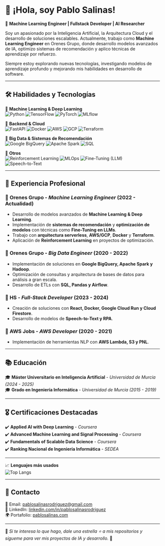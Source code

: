 # 👋 ¡Hola, soy Pablo Salinas!

🚀 **Machine Learning Engineer | Fullstack Developer | AI Researcher**

Soy un apasionado por la Inteligencia Artificial, la Arquitectura Cloud y el desarrollo de soluciones escalables. Actualmente, trabajo como **Machine Learning Engineer** en Orenes Grupo, donde desarrollo modelos avanzados de IA, optimizo sistemas de recomendación y aplico técnicas de aprendizaje por refuerzo.

Siempre estoy explorando nuevas tecnologías, investigando modelos de aprendizaje profundo y mejorando mis habilidades en desarrollo de software.

---

## 🛠 **Habilidades y Tecnologías**
🔹 **Machine Learning & Deep Learning**  
![Python](https://img.shields.io/badge/Python-3776AB?style=for-the-badge&logo=python&logoColor=white)
![TensorFlow](https://img.shields.io/badge/TensorFlow-FF6F00?style=for-the-badge&logo=tensorflow&logoColor=white)
![PyTorch](https://img.shields.io/badge/PyTorch-EE4C2C?style=for-the-badge&logo=pytorch&logoColor=white)
![MLflow](https://img.shields.io/badge/MLflow-02569B?style=for-the-badge&logo=mlflow&logoColor=white)

🔹 **Backend & Cloud**  
![FastAPI](https://img.shields.io/badge/FastAPI-009688?style=for-the-badge&logo=fastapi&logoColor=white)
![Docker](https://img.shields.io/badge/Docker-2496ED?style=for-the-badge&logo=docker&logoColor=white)
![AWS](https://img.shields.io/badge/AWS-FF9900?style=for-the-badge&logo=amazon-aws&logoColor=white)
![GCP](https://img.shields.io/badge/GCP-4285F4?style=for-the-badge&logo=google-cloud&logoColor=white)
![Terraform](https://img.shields.io/badge/Terraform-844FBA?style=for-the-badge&logo=terraform&logoColor=white)

🔹 **Big Data & Sistemas de Recomendación**  
![Google BigQuery](https://img.shields.io/badge/BigQuery-669DF6?style=for-the-badge&logo=google-cloud&logoColor=white)
![Apache Spark](https://img.shields.io/badge/Spark-E25A1C?style=for-the-badge&logo=apache-spark&logoColor=white)
![SQL](https://img.shields.io/badge/SQL-4479A1?style=for-the-badge&logo=sqlite&logoColor=white)

🔹 **Otros**  
![Reinforcement Learning](https://img.shields.io/badge/Reinforcement_Learning-FF4C4C?style=for-the-badge)
![MLOps](https://img.shields.io/badge/MLOps-1A5276?style=for-the-badge)
![Fine-Tuning (LLM)](https://img.shields.io/badge/Fine--Tuning_LLM-8A2BE2?style=for-the-badge)
![Speech-to-Text](https://img.shields.io/badge/Speech--to--Text-3E8EDE?style=for-the-badge)

---

## 💼 **Experiencia Profesional**
### 🏢 **Orenes Grupo** - *Machine Learning Engineer* (2022 - Actualidad)
- Desarrollo de modelos avanzados de **Machine Learning & Deep Learning**.
- Implementación de **sistemas de recomendación** y **optimización de modelos** con técnicas como **Fine-Tuning en LLMs**.
- Trabajo con **arquitectura serverless**, **AWS/GCP**, **Docker** y **Terraform**.
- Aplicación de **Reinforcement Learning** en proyectos de optimización.

### 🏢 **Orenes Grupo** - *Big Data Engineer* (2020 - 2022)
- Implementación de soluciones en **Google BigQuery, Apache Spark y Hadoop**.
- Optimización de consultas y arquitectura de bases de datos para análisis a gran escala.
- Desarrollo de ETLs con **SQL, Pandas y Airflow**.

### 🏢 **HS** - *Full-Stack Developer* (2023 - 2024)
- Creación de soluciones con **React, Docker, Google Cloud Run y Cloud Firestore**.
- Desarrollo de modelos de **Speech-to-Text y RPA**.

### 🏢 **AWS Jobs** - *AWS Developer* (2020 - 2021)
- Implementación de herramientas NLP con **AWS Lambda, S3 y PNL**.

---

## 📚 **Educación**
🎓 **Máster Universitario en Inteligencia Artificial** - *Universidad de Murcia* *(2024 - 2025)*  
🎓 **Grado en Ingeniería Informática** - *Universidad de Murcia* *(2015 - 2019)*  

---

## 🎖 **Certificaciones Destacadas**
✔️ **Applied AI with Deep Learning** - *Coursera*  
✔️ **Advanced Machine Learning and Signal Processing** - *Coursera*  
✔️ **Fundamentals of Scalable Data Science** - *Coursera*  
✔️ **Ranking Nacional de Ingeniería Informática** - *SEDEA*  

---

📈 **Lenguajes más usados**  
![Top Langs](https://github-readme-stats.vercel.app/api/top-langs/?username=PablitoSalinero&layout=compact&theme=tokyonight)

---

## 📩 **Contacto**
📧 Email: [pablosalinasrodriguez@gmail.com](mailto:pablosalinasrodriguez@gmail.com)  
🔗 LinkedIn: [linkedin.com/in/pablosalinasrodriguez](https://www.linkedin.com/in/pablosalinasrodriguez)  
🌍 Portafolio: [pablosalinas.com](https://pablosalinas.com)  

---

🌟 *Si te interesa lo que hago, dale una estrella ⭐ a mis repositorios y sígueme para ver mis proyectos de IA y desarrollo.* 🚀
